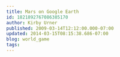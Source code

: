 ```yaml
---
title: Mars on Google Earth
id: 1821892767086385170
author: Kirby Urner
published: 2009-03-14T12:12:00.000-07:00
updated: 2014-03-15T08:15:38.686-07:00
blog: world_game
tags: 
---
```


